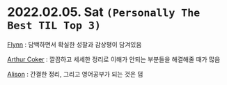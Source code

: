 # 2022.02.05. Sat `(Personally The Best TIL Top 3)`

[Flynn](https://flynndev.notion.site/TIL-d73ca17872bb49b3ad43fe57ba920963) : 담백하면서 확실한 성찰과 감상평이 담겨있음

[Arthur Coker](https://antstudy.tistory.com/349?category=912675) : 깔끔하고 세세한 정리로 이해가 안되는 부분들을 해결해줄 때가 많음

[Alison](https://aliyooncreative.notion.site/aliyooncreative/Nomad-coder-book-club-3cff142c2cfd4f429147802f5b0d07d4) : 간결한 정리, 그리고 영어공부가 되는 것은 덤
